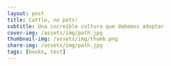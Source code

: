 ```yaml
---
layout: post
title: Cattle, no pets!
subtitle: Una increíble cultura que debemos adoptar
cover-img: /assets/img/path.jpg
thumbnail-img: /assets/img/thumb.png
share-img: /assets/img/path.jpg
tags: [books, test]
---
```


